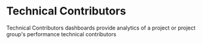 # Technical Contributors

Technical Contributors dashboards provide analytics of a project or project group's performance technical contributors

